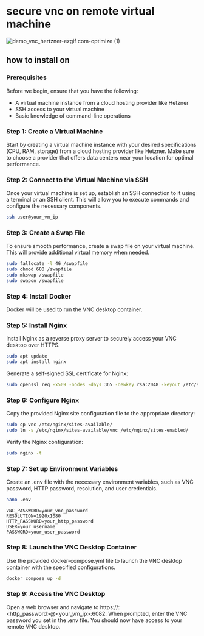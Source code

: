 # secure vnc on remote virtual machine 

![demo_vnc_hertzner-ezgif com-optimize (1)](https://github.com/morandalex/vnc/assets/9484568/68cd47c0-0e25-4660-ad0c-afebd02c7510)


## how to install on 


### Prerequisites

Before we begin, ensure that you have the following:

- A virtual machine instance from a cloud hosting provider like Hetzner
- SSH access to your virtual machine
- Basic knowledge of command-line operations

### Step 1: Create a Virtual Machine

Start by creating a virtual machine instance with your desired specifications (CPU, RAM, storage) from a cloud hosting provider like Hetzner. Make sure to choose a provider that offers data centers near your location for optimal performance.

### Step 2: Connect to the Virtual Machine via SSH
Once your virtual machine is set up, establish an SSH connection to it using a terminal or an SSH client. This will allow you to execute commands and configure the necessary components.

```bash
ssh user@your_vm_ip
```

### Step 3: Create a Swap File

To ensure smooth performance, create a swap file on your virtual machine. This will provide additional virtual memory when needed.

```bash
sudo fallocate -l 4G /swapfile
sudo chmod 600 /swapfile
sudo mkswap /swapfile
sudo swapon /swapfile
```

### Step 4: Install Docker

Docker will be used to run the VNC desktop container. 

### Step 5: Install Nginx

Install Nginx as a reverse proxy server to securely access your VNC desktop over HTTPS.

```bash
sudo apt update
sudo apt install nginx
```

Generate a self-signed SSL certificate for Nginx:
```bash
sudo openssl req -x509 -nodes -days 365 -newkey rsa:2048 -keyout /etc/ssl/private/nginx-selfsigned.key -out /etc/ssl/certs/nginx-selfsigned.crt
```

### Step 6: Configure Nginx
Copy the provided Nginx site configuration file to the appropriate directory:

```bash
sudo cp vnc /etc/nginx/sites-available/
sudo ln -s /etc/nginx/sites-available/vnc /etc/nginx/sites-enabled/
```
Verify the Nginx configuration:

```bash
sudo nginx -t
```

### Step 7: Set up Environment Variables

Create an .env file with the necessary environment variables, such as VNC password, HTTP password, resolution, and user credentials.

```bash
nano .env
```

```env
VNC_PASSWORD=your_vnc_password
RESOLUTION=1920x1080
HTTP_PASSWORD=your_http_password
USER=your_username
PASSWORD=your_user_password
```

### Step 8: Launch the VNC Desktop Container

Use the provided docker-compose.yml file to launch the VNC desktop container with the specified configurations.

```bash
docker compose up -d
```

### Step 9: Access the VNC Desktop

Open a web browser and navigate to https://<user>:<http_password>@<your_vm_ip>:6082. When prompted, enter the VNC password you set in the .env file. You should now have access to your remote VNC desktop.

